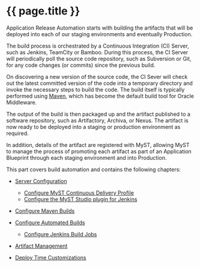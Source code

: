 # {{ page.title }}

Application Release Automation starts with building the artifacts that will be deployed into each of our staging environments and eventually Production.

The build process is orchestrated by a Continuous Integration (CI) Server, such as Jenkins, TeamCity or Bamboo. During this process, the CI Server will periodically poll the source code repository, such as Subversion or Git, for any code changes (or commits) since the previous build. 

On discovering a new version of the source code, the CI Sever will check out the latest committed version of the code into a temporary directory and invoke the necessary steps to build the code.  The build itself is typically performed using [Maven](https://en.wikipedia.org/wiki/Maven), which has become the default build tool for Oracle Middleware.

The output of the build is then packaged up and the artifact published to a software repository, such as Artifactory, Archiva, or Nexus. The artifact is now ready to be deployed into a staging or production environment as required.

In addition, details of the artifact are registered with MyST, allowing MyST to manage the process of promoting each artifact as part of an Application Blueprint through each staging environment and into Production.

This part covers build automation and contains the following chapters:

* [Server Configuration](/build/server/configuration/README.md)
    * [Configure MyST Continuous Delivery Profile](/infrastructure/continuous-delivery-profile/README.md)
    * [Configure the MyST Studio plugin for Jenkins](/build/server/configuration/jenkins/README.md)


* [Configure Maven Builds](/build/maven/README.md)  

* [Configure Automated Builds ](/build/ci/README.md)
    * [Configure Jenkins Build Jobs](/build/ci/jenkins/README.md)


* [Artifact Management](/build/artifacts/README.md)

* [Deploy Time Customizations](/build/deploy-config/README.md)

